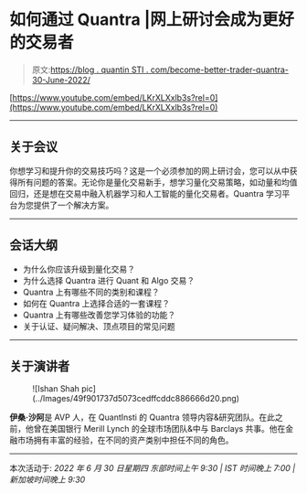 # 如何通过 Quantra |网上研讨会成为更好的交易者

> 原文:[https://blog . quantin STI . com/become-better-trader-quantra-30-June-2022/](https://blog.quantinsti.com/become-better-trader-quantra-30-june-2022/)

[https://www.youtube.com/embed/LKrXLXxlb3s?rel=0](https://www.youtube.com/embed/LKrXLXxlb3s?rel=0)

* * *

## 关于会议

你想学习和提升你的交易技巧吗？这是一个必须参加的网上研讨会，您可以从中获得所有问题的答案。无论你是量化交易新手，想学习量化交易策略，如动量和均值回归，还是想在交易中融入机器学习和人工智能的量化交易者。Quantra 学习平台为您提供了一个解决方案。

* * *

## 会话大纲

*   为什么你应该升级到量化交易？
*   为什么选择 Quantra 进行 Quant 和 Algo 交易？
*   Quantra 上有哪些不同的类别和课程？
*   如何在 Quantra 上选择合适的一套课程？
*   Quantra 上有哪些改善您学习体验的功能？
*   关于认证、疑问解决、顶点项目的常见问题

* * *

## 关于演讲者

<figure class="kg-card kg-image-card">![Ishan Shah pic](../Images/49f901737d5073cedffcddc886666d20.png)</figure>

**伊桑·沙阿**是 AVP 人，在 QuantInsti 的 Quantra 领导内容&研究团队。在此之前，他曾在美国银行 Merill Lynch 的全球市场团队&中与 Barclays 共事。他在金融市场拥有丰富的经验，在不同的资产类别中担任不同的角色。

* * *

本次活动于:
*2022 年 6 月 30 日星期四
东部时间上午 9:30 | IST 时间晚上 7:00 |新加坡时间晚上 9:30*